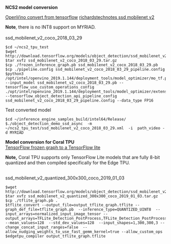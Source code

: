 
**NCS2 model conversion**

[OpenVino convert from tensorflow](https://docs.openvinotoolkit.org/latest/_docs_MO_DG_prepare_model_convert_model_Convert_Model_From_TensorFlow.html) 
[richardstechnotes ssd mobilenet v2 ](https://richardstechnotes.com/2018/12/01/ssd_mobilenet_v2_coco-running-on-the-intel-neural-compute-stick-2/) 

**Note**, there is no INT8 support on MYRIAD.<br>
<br>
ssd_mobilenet_v2_coco_2018_03_29<br>
```
$cd ~/ncs2_tpu_test
$wget http://download.tensorflow.org/models/object_detection/ssd_mobilenet_v2_coco_2018_03_29.tar.gz
$tar xvfz ssd_mobilenet_v2_coco_2018_03_29.tar.gz
$cp ./frozen_inference_graph.pb ssd_mobilenet_v2_coco_2018_03_29.pb
$cp ./pipeline.config ssd_mobilenet_v2_coco_2018_03_29_pipeline.config
$python3 /opt/intel/openvino_2019.1.144/deployment_tools/model_optimizer/mo_tf.py --input_model ssd_mobilenet_v2_coco_2018_03_29.pb --tensorflow_use_custom_operations_config ./opt/intel/openvino_2019.1.144/deployment_tools/model_optimizer/extensions/ssd_v2_support.json --tensorflow_object_detection_api_pipeline_config  ssd_mobilenet_v2_coco_2018_03_29_pipeline.config --data_type FP16
```

Test converted model<br>
```
$cd ~/inference_engine_samples_build/intel64/Release/
$./object_detection_demo_ssd_async  -m ~/ncs2_tpu_test/ssd_mobilenet_v2_coco_2018_03_29.xml  -i  path_video -d MYRIAD
```


**Model conversion for Coral TPU**<br>
[TensorFlow frozen graph to a TensorFlow lite](https://medium.com/@teyou21/convert-a-tensorflow-frozen-graph-to-a-tflite-file-part-3-1ccdb3874c4a)<br>  


**Note,** Coral TPU supports only TensorFlow Lite models that are fully 8-bit quantized and then compiled specifically for the Edge TPU.<br>
<br>

ssd_mobilenet_v2_quantized_300x300_coco_2019_01_03<br>


```
$wget http://download.tensorflow.org/models/object_detection/ssd_mobilenet_v2_quantized_300x300_coco_2019_01_03.tar.gz
$tar xvfz ssd_mobilenet_v2_quantized_300x300_coco_2019_01_03.tar.gz
$cp ./tflite_graph.pb .
$tflite_convert --output_file=output_tflite_graph.tflite --graph_def_file=tflite_graph.pb  --inference_type=QUANTIZED_UINT8  --input_arrays=normalized_input_image_tensor --output_arrays=TFLite_Detection_PostProcess,TFLite_Detection_PostProcess:1,TFLite_Detection_PostProcess:2,TFLite_Detection_PostProcess:3 --mean_values=128  --std_dev_values=128  --input_shapes=1,300,300,3 --change_concat_input_ranges=false  --allow_nudging_weights_to_use_fast_gemm_kernel=true --allow_custom_ops
$edgetpu_compiler output_tflite_graph.tflite 
```
